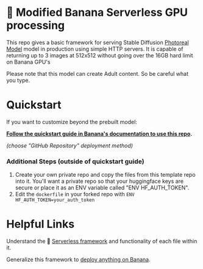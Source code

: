 
# 🍌 Modified Banana Serverless GPU processing

This repo gives a basic framework for serving Stable Diffusion [Photoreal Model](https://huggingface.co/dreamlike-art/dreamlike-photoreal-2.0) model in production using simple HTTP servers. It is capable of returning up to 3 images at 512x512 without going over the 16GB hard limit on Banana GPU's

Please note that this model can create Adult content. So be careful what you type. 

# Quickstart

If you want to customize beyond the prebuilt model:

**[Follow the quickstart guide in Banana's documentation to use this repo](https://docs.banana.dev/banana-docs/quickstart).** 

*(choose "GitHub Repository" deployment method)*

### Additional Steps (outside of quickstart guide)

1. Create your own private repo and copy the files from this template repo into it. You'll want a private repo so that your huggingface keys are secure or place it as an ENV variable called "ENV HF_AUTH_TOKEN".
2. Edit the `dockerfile` in your forked repo with `ENV HF_AUTH_TOKEN=your_auth_token`


# Helpful Links
Understand the 🍌 [Serverless framework](https://docs.banana.dev/banana-docs/core-concepts/inference-server/serverless-framework) and functionality of each file within it.

Generalize this framework to [deploy anything on Banana](https://docs.banana.dev/banana-docs/resources/how-to-serve-anything-on-banana).


<br>


